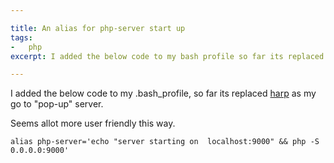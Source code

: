 ```yaml
---

title: An alias for php-server start up
tags:
-   php
excerpt: I added the below code to my bash profile so far its replaced harp as my go to pop-up server Seems allot more user friendly this way alias php-server 'echo server starting on localhost amp amp php -S '

---
```


I added the below code to my .bash_profile, so far its replaced [harp](http://harpjs.com/) as my go to "pop-up" server.

Seems allot more user friendly this way.

`alias php-server='echo "server starting on  localhost:9000" && php -S 0.0.0.0:9000'`
